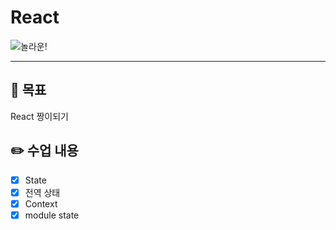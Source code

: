 # React

![놀라운!](https://i.imgur.com/IjNRJvn.jpg)

---

## 🚩 목표

React 짱이되기

## ✏️ 수업 내용

* [x] State
* [x] 전역 상태
* [x] Context
* [x] module state
